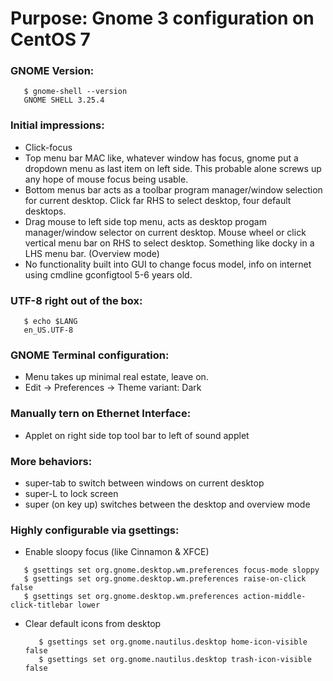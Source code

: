 # Purpose: Gnome 3 configuration on CentOS 7

### GNOME Version:
```
   $ gnome-shell --version
   GNOME SHELL 3.25.4
```

### Initial impressions:
* Click-focus
* Top menu bar MAC like, whatever window has focus, gnome
  put a dropdown menu as last item on left side.  This probable
  alone screws up any hope of mouse focus being usable.
* Bottom menus bar acts as a toolbar program manager/window selection
  for current desktop.  Click far RHS to select desktop, four default
  desktops. 
* Drag mouse to left side top menu, acts as desktop progam
  manager/window selector on current desktop.  Mouse wheel or click
  vertical menu bar on RHS to select desktop.  Something like
  docky in a LHS menu bar.  (Overview mode)
* No functionality built into GUI to change focus model, info on
  internet using cmdline gconfigtool 5-6 years old.

### UTF-8 right out of the box:
```
   $ echo $LANG
   en_US.UTF-8
```

### GNOME Terminal configuration:
* Menu takes up minimal real estate, leave on.
* Edit -> Preferences -> Theme variant: Dark

### Manually tern on Ethernet Interface:
* Applet on right side top tool bar to left of sound applet

### More behaviors:
* super-tab to switch between windows on current desktop
* super-L to lock screen
* super (on key up) switches between the desktop and overview mode

### Highly configurable via gsettings:
* Enable sloopy focus (like Cinnamon & XFCE)
```
   $ gsettings set org.gnome.desktop.wm.preferences focus-mode sloppy
   $ gsettings set org.gnome.desktop.wm.preferences raise-on-click false
   $ gsettings set org.gnome.desktop.wm.preferences action-middle-click-titlebar lower
```
* Clear default icons from desktop
  ```
     $ gsettings set org.gnome.nautilus.desktop home-icon-visible false
     $ gsettings set org.gnome.nautilus.desktop trash-icon-visible false
  ```
